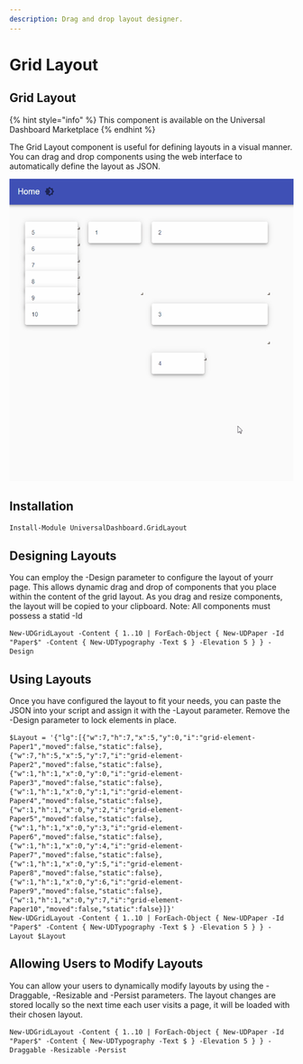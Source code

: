 ```yaml
---
description: Drag and drop layout designer.
---
```


# Grid Layout

## Grid Layout

{% hint style="info" %}
This component is available on the Universal Dashboard Marketplace
{% endhint %}

The Grid Layout component is useful for defining layouts in a visual manner. You can drag and drop components using the web interface to automatically define the layout as JSON.

![](../../../.gitbook/assets/demo.gif)

## Installation

```text
Install-Module UniversalDashboard.GridLayout
```

## Designing Layouts

You can employ the -Design parameter to configure the layout of yourr page. This allows dynamic drag and drop of components that you place within the content of the grid layout. As you drag and resize components, the layout will be copied to your clipboard. Note: All components must possess a statid -Id

```text
New-UDGridLayout -Content { 1..10 | ForEach-Object { New-UDPaper -Id "Paper$" -Content { New-UDTypography -Text $ } -Elevation 5 } } -Design
```



## Using Layouts

Once you have configured the layout to fit your needs, you can paste the JSON into your script and assign it with the -Layout parameter. Remove the -Design parameter to lock elements in place.

```text
$Layout = '{"lg":[{"w":7,"h":7,"x":5,"y":0,"i":"grid-element-Paper1","moved":false,"static":false},{"w":7,"h":5,"x":5,"y":7,"i":"grid-element-Paper2","moved":false,"static":false},{"w":1,"h":1,"x":0,"y":0,"i":"grid-element-Paper3","moved":false,"static":false},{"w":1,"h":1,"x":0,"y":1,"i":"grid-element-Paper4","moved":false,"static":false},{"w":1,"h":1,"x":0,"y":2,"i":"grid-element-Paper5","moved":false,"static":false},{"w":1,"h":1,"x":0,"y":3,"i":"grid-element-Paper6","moved":false,"static":false},{"w":1,"h":1,"x":0,"y":4,"i":"grid-element-Paper7","moved":false,"static":false},{"w":1,"h":1,"x":0,"y":5,"i":"grid-element-Paper8","moved":false,"static":false},{"w":1,"h":1,"x":0,"y":6,"i":"grid-element-Paper9","moved":false,"static":false},{"w":1,"h":1,"x":0,"y":7,"i":"grid-element-Paper10","moved":false,"static":false}]}' 
New-UDGridLayout -Content { 1..10 | ForEach-Object { New-UDPaper -Id "Paper$" -Content { New-UDTypography -Text $ } -Elevation 5 } } -Layout $Layout
```



## Allowing Users to Modify Layouts

You can allow your users to dynamically modify layouts by using the -Draggable, -Resizable and -Persist parameters. The layout changes are stored locally so the next time each user visits a page, it will be loaded with their chosen layout.

```text
New-UDGridLayout -Content { 1..10 | ForEach-Object { New-UDPaper -Id "Paper$" -Content { New-UDTypography -Text $ } -Elevation 5 } } -Draggable -Resizable -Persist
```


